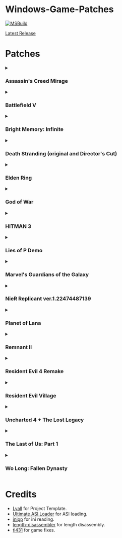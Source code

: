 # Windows-Game-Patches

[![MSBuild](https://github.com/illusion0001/Windows-Game-Patches/actions/workflows/msbuild.yml/badge.svg)](https://github.com/illusion0001/Windows-Game-Patches/actions/workflows/msbuild.yml)

[Latest Release](https://github.com/illusion0001/Windows-Game-Patches/releases/latest)

# Patches

<details><summary>
  
  ### Assassin's Creed Mirage
</summary>
  
  - Disable TAA
  - Disable CA

#### Installation

- **Note:** ***Please make sure any executable hex edits are removed/reverted first***.
  - Extract the following contents of the release zip into the Win64 folder.
  - `winmm.dll`
  - `ACMirage.NoTAA.asi`
</details>
<details><summary>
  
  ### Battlefield V
</summary>

  - Disable TAA
  - Custom Internal AA Options.
    - PostProcessAAMode_None: `0`
    - PostProcessAAMode_FxaaLow: `1`
    - PostProcessAAMode_FxaaMedium: `2`
    - PostProcessAAMode_FxaaHigh: `3`
    - PostProcessAAMode_FxaaCompute: `4`
    - PostProcessAAMode_FxaaComputeExtreme: `5`
    - PostProcessAAMode_Smaa1x: `6`
    - PostProcessAAMode_SmaaT2x: `7`
    - PostProcessAAMode_TemporalAA: `8`

#### Installation
- **Note:** ***Please make sure any executable hex edits are removed/reverted first***.
- ***This has not been tested online, use at your own risk!***.
  - Extract the following contents of the release zip into the game root folder.
  - `winmm.dll`
  - `BFV.NoTAA.asi`
</details>
<details><summary>
  
  ### Bright Memory: Infinite
</summary>

  - Disable TAA
  - Disable Forced Sharpening

#### Installation

- **Note:** ***Please make sure any executable hex edits are removed/reverted first***.
  - Extract the following contents of the release zip into the Win64 folder. (`BrightMemoryInfinite\Binaries\Win64\`).
  - `winmm.dll`
  - `BrightMemoryInfinite.NoTAA.asi`
</details>
<details><summary>
  
### Death Stranding (original and Director's Cut)
</summary>

  - Force AA mode (None, FXAA or TAA)
  - Skip savegame checks (for savegame transfer between different versions/profiles)

#### Installation

- **Note:** ***Please make sure any executable hex edits are removed/reverted first***.
  - Extract the following contents of the release zip into the game root folder.
  - `version.dll`
  - `version.ini`
  - `DeathStranding.Fix.asi`
</details>
<details><summary>
  
### Elden Ring
</summary>

  - Force TAA off
  - Disable Chromatic Aberration (thanks to [techiew](https://github.com/techiew/EldenRingMods) for the original fix)

#### Installation

- **Note:** ***Please make sure any executable hex edits are removed/reverted first***.
  - Extract the following contents of the release zip into the game folder. (`ELDEN RING\Game\`).
  - `dinput8.dll`
  - `EldenRing.NoTAA.asi`
</details>
<details><summary>
  
### God of War
</summary>

  - Disable TAA
  - Disable Forced Sharpening
  - Disable Static Vignette
  - Disable Depth of Field

#### Installation

- **Note:** ***Please make sure any executable hex edits are removed/reverted first***.
  - Extract the following contents of the release zip into the game folder.
  - `winnmm.dll`
  - `GoW.NoTAA.asi`
</details>
<details><summary>

### HITMAN 3
</summary>

  - Disable TAA
  - Disable Forced Sharpening

#### Installation

- **Note:** ***Please make sure any executable hex edits are removed/reverted first***.
  - Extract the following contents of the release zip into the game folder. (`HITMAN3\Retail\`).
  - `dinput8.dll`
  - `Hitman3.NoTAA.asi`
</details>
<details><summary>

### Lies of P Demo
</summary>

  - Disable TAA
  - Disable Depth of Field

#### Installation

- **Note:** ***Please make sure any executable hex edits are removed/reverted first***.
  - Extract the following contents of the release zip into the Win64 folder. (`Lies of P Demo\LiesofP\Binaries\Win64\`).
  - `winmm.dll`
  - `LiesOfP.NoTAA.asi`
</details>
<details><summary>
  
### Marvel's Guardians of the Galaxy
</summary>

  - Disable TAA

#### Installation

- **Note:** ***Please make sure any executable hex edits are removed/reverted first***.
  - Extract the following contents of the release zip into the game folder. (`Marvel's Guardians of the Galaxy\bin`).
  - `dinput8.dll`
  - `GotG.NoTAA.asi`
</details>
<details><summary>

### NieR Replicant ver.1.22474487139
</summary>

  - Remove FPS Limit
#### Installation
- **Note:** ***Please make sure any executable hex edits are removed/reverted first***.
  - Extract the following contents of the release zip into the game root folder.
  - `winmm.dll`
  - `NierReplicant.Fix.asi`
</details>
<details><summary>
  
### Planet of Lana
</summary>

  - Disable TAA

#### Installation

- **Note:** ***Please make sure any executable hex edits are removed/reverted first***.
  - Extract the following contents of the release zip into the game root folder.
  - `d3d11.dll`
  - `PlanetOfLana.NoTAA.asi`
  - `d3d11.ini`
</details>
<details><summary>
  
### Remnant II
</summary>

  - Disable TAA
  - Disable Forced Sharpening

#### Installation

- **Note:** ***Please make sure any executable hex edits are removed/reverted first***.
  - Extract the following contents of the release zip into the Win64 folder. (`Remnant 2\Remnant2\Binaries\Win64\`).
  - `winmm.dll`
  - `Remnant2.NoTAA.asi`
</details>
<details><summary>
  
### Resident Evil 4 Remake
</summary>

  - Disable Forced Sharpening

#### Installation
- **Note:** ***Please make sure any executable hex edits are removed/reverted first***.
  - Download [REFramework](https://github.com/praydog/REFramework) and extract `dinput8.dll` into the game root folder.
  - Extract `RE4.Sharpness.asi` from the release zip in the folder `RESIDENT EVIL 4  BIOHAZARD RE4\reframework\plugins` and rename it into `RE4.Sharpness.dll`.
</details>
<details><summary>

### Resident Evil Village
</summary>

  - Disable TAA and Forced Sharpening
  - Disable Forced Sharpening only

#### Installation
- **Note:** ***Please make sure any executable hex edits are removed/reverted first***.
  - Download [REFramework](https://github.com/praydog/REFramework) and extract `dinput8.dll` into the game root folder.
  - Extract `RE8.NoTAA.asi` from the release zip in the folder `Resident Evil Village BIOHAZARD VILLAGE\reframework\plugins` and rename it into `RE8.NoTAA.dll`.
</details>
<details><summary>
  
### Uncharted 4 + The Lost Legacy
</summary>

  - Debug Menu (by SunBeam)
    - Controls:
      - Joypad:
        - `L3 + X`: Open Quick Menu
        - `L3 + Circle`: Open Dev Menu
        - `L3 + Square`: Debug Pause
        - `Circle`: Back submenu
        - `X`: Enter\Select Dev Menu Entry
      - Keyboard:
        - `Alt + Tilde`: Open Dev Menu
        - `Tilde + 1`: Open Quick Menu
        - `Tilde`: Back submenu
        - `Enter`: Enter\Select Dev Menu Entry
  - Skip Intro Logo Videos
  - Disable TAA
  - Disable Forced Sharpening
  - Disable Barrel Distortion
  - Disable Screen Zoom
  - Disable Chromatic Aberration
  - Disable Depth of Field
  - Disable Vignette

#### Installation

- **Note:** ***Please make sure any executable hex edits are removed/reverted first***.
  - Extract the following contents of the release zip into the game root folder.
  - `winmm.dll`
  - `Uncharted4TLL.NoTAA.asi`
</details>
<details><summary>
  
### The Last of Us: Part 1
</summary>

  - Debug Menu
  - Custom Debug Menu (Work in Progress)
  - Restored Active Task Display
  - Extended Debug Menu by [infogram](https://web.archive.org/web/20230413143249/https://cs.rin.ru/forum/viewtopic.php?p=2806625)
    - `1.0.85-44a951ca` now supports game version `1.0.5.0` and newer.

#### Installation

- **Note:** ***Please make sure any executable hex edits are removed/reverted first***.
  - Extract the following contents of the release zip into the game root folder.
  - `winmm.dll`
  - `T1X.DebugFeatures.asi`
</details>
<details><summary>
  
### Wo Long: Fallen Dynasty
</summary>

  - Remove 30FPS Limit for Cutscenes
#### Installation
- **Note:** ***Please make sure any executable hex edits are removed/reverted first***.
  - Extract the following contents of the release zip into the game root folder.
  - `winmm.dll`
  - `WoLong.Fix.asi`
</details>
  
# Credits
- [Lyall](https://github.com/Lyall) for Project Template.
- [Ultimate ASI Loader](https://github.com/ThirteenAG/Ultimate-ASI-Loader) for ASI loading.
- [inipp](https://github.com/mcmtroffaes/inipp) for ini reading.
- [length-disassembler](https://github.com/Nomade040/length-disassembler) for length disassembly.
- [tl431](https://github.com/TL431/) for game fixes.
